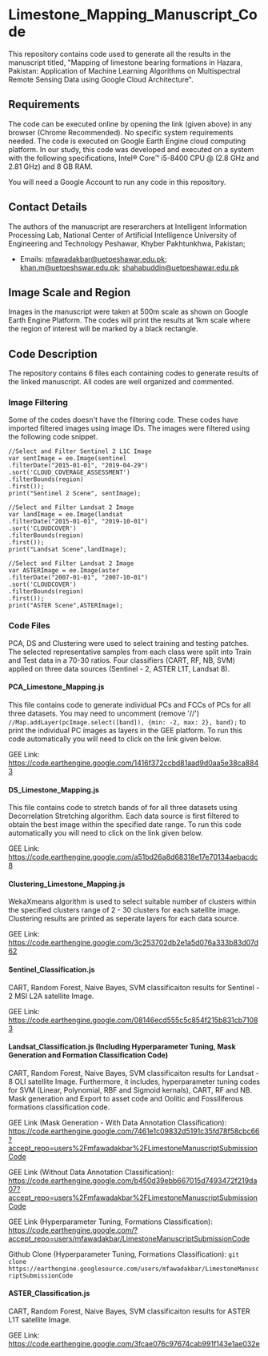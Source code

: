 # Limestone_Mapping_Manuscript_Code
This repository contains code used to generate all the results in the manuscript titled, "Mapping of limestone bearing formations in Hazara, Pakistan: Application of Machine Learning Algorithms on Multispectral Remote Sensing Data using Google Cloud Architecture".

## Requirements
The code can be executed online by opening the link (given above) in any browser (Chrome Recommended). No specific system requirements needed. The code is executed on Google Earth Engine cloud computing platform. In our study, this code was developed and executed on a system with the following specifications, Intel® Core™ i5-8400 CPU @ (2.8 GHz and 2.81 GHz) and 8 GB RAM.

You will need a Google Account to run any code in this repository.

## Contact Details
The authors of the manuscript are reserarchers at Intelligent Information Processing Lab, National Center of Artificial Intelligence University of Engineering and Technology Peshawar, Khyber Pakhtunkhwa, Pakistan;
* Emails:  mfawadakbar@uetpeshawar.edu.pk; khan.m@uetpeshswar.edu.pk; shahabuddin@uetpeshawar.edu.pk

## Image Scale and Region
Images in the manuscript were taken at 500m scale as shown on Google Earth Engine Platform. The codes will print the results at 1km scale where the region of interest will be marked by a black rectangle.

## Code Description
The repository contains 6 files each containing codes to generate results of the linked manuscript. All codes are well organized and commented.

### Image Filtering
Some of the codes doesn't have the filtering code. These codes have imported filtered images using image IDs. The images were filtered using the following code snippet.

```
//Select and Filter Sentinel 2 L1C Image
var sentImage = ee.Image(sentinel
.filterDate("2015-01-01", "2019-04-29")
.sort('CLOUD_COVERAGE_ASSESSMENT')
.filterBounds(region)
.first());
print("Sentinel 2 Scene", sentImage);
 
//Select and Filter Landsat 2 Image
var landImage = ee.Image(landsat
.filterDate("2015-01-01", "2019-10-01")
.sort('CLOUDCOVER')
.filterBounds(region)
.first());
print("Landsat Scene",landImage);

//Select and Filter Landsat 2 Image
var ASTERImage = ee.Image(aster
.filterDate("2007-01-01", "2007-10-01")
.sort('CLOUDCOVER')
.filterBounds(region)
.first());
print("ASTER Scene",ASTERImage);
```
### Code Files
PCA, DS and Clustering were used to select training and testing patches. The selected representative samples from each class were split into Train and Test data in a 70-30 ratios. Four classifiers (CART, RF, NB, SVM) applied on three data sources (Sentinel - 2, ASTER L1T, Landsat 8).

#### PCA_Limestone_Mapping.js
This file contains code to generate individual PCs and FCCs of PCs for all three datasets. You may need to uncomment (remove '//') `//Map.addLayer(pcImage.select([band]), {min: -2, max: 2}, band);` to print the individual PC images as layers in the GEE platform. To run this code automatically you will need to click on the link given below.

GEE Link: https://code.earthengine.google.com/1416f372ccbd81aad9d0aa5e38ca8843

#### DS_Limestone_Mapping.js
This file contains code to stretch bands of for all three datasets using Decorrelation Stretching algorithm. Each data source is first filtered to obtain the best image within the specified date range. To run this code automatically you will need to click on the link given below.

GEE Link: https://code.earthengine.google.com/a51bd26a8d68318e17e70134aebacdc8

#### Clustering_Limestone_Mapping.js
WekaXmeans algorithm is used to select suitable number of clusters within the specified clusters range of 2 - 30 clusters for each satellite image. Clustering results are printed as seperate layers for each data source.

GEE Link: https://code.earthengine.google.com/3c253702db2e1a5d076a333b83d07d62

#### Sentinel_Classification.js
CART, Random Forest, Naive Bayes, SVM classificaiton results for Sentinel - 2 MSI L2A satellite Image. 

GEE Link: https://code.earthengine.google.com/08146ecd555c5c854f215b831cb71083

#### Landsat_Classification.js (Including Hyperparameter Tuning, Mask Generation and Formation Classification Code)
CART, Random Forest, Naive Bayes, SVM classificaiton results for Landsat - 8 OLI satellite Image. Furthermore, it includes, hyperparameter tuning codes for SVM (Linear, Polynomial, RBF and Sigmoid kernals), CART, RF and NB. Mask generation and Export to asset code and Oolitic and Fossiliferous formations classification code.

GEE Link (Mask Generation - With Data Annotation Classification): https://code.earthengine.google.com/7461e1c09832d5191c35fd78f58cbc66?accept_repo=users%2Fmfawadakbar%2FLimestoneManuscriptSubmissionCode 

GEE Link (Without Data Annotation Classification): https://code.earthengine.google.com/b450d39ebb667015d7493472f219da07?accept_repo=users%2Fmfawadakbar%2FLimestoneManuscriptSubmissionCode 

GEE Link (Hyperparameter Tuning, Formations Classification): https://code.earthengine.google.com/?accept_repo=users/mfawadakbar/LimestoneManuscriptSubmissionCode

Github Clone (Hyperparameter Tuning, Formations Classification): `git clone https://earthengine.googlesource.com/users/mfawadakbar/LimestoneManuscriptSubmissionCode`

#### ASTER_Classification.js
CART, Random Forest, Naive Bayes, SVM classificaiton results for ASTER L1T satellite Image.

GEE Link: https://code.earthengine.google.com/3fcae076c97674cab991f143e1ae032e
